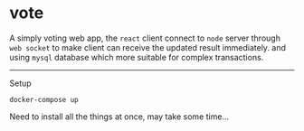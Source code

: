 # vote
A simply voting web app, the ``react`` client connect to ``node`` server through ``web socket`` to make client can receive the updated result immediately. and using ``mysql`` database which more suitable for complex transactions.

___

Setup
```
docker-compose up
```
Need to install all the things at once, may take some time...